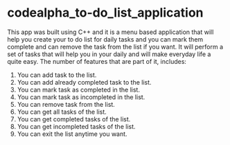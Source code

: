 # codealpha_to-do_list_application
This app was built using C++ and it is a menu based application that will help you create your to do list for daily tasks and you can mark them complete and can remove the task from the list if you want.
It will perform a set of tasks that will help you in your daily and will make everyday life a quite easy.
The number of features that are part of it, includes:
  1. You can add task to the list.
  2. You can add already completed task to the list.
  3. You can mark task as completed in the list.
  4. You can mark task as incompleted in the list.
  5. You can remove task from the list.
  6. You can get all tasks of the list.
  7. You can get completed tasks of the list.
  8. You can get incompleted tasks of the list.
  9. You can exit the list anytime you want.

